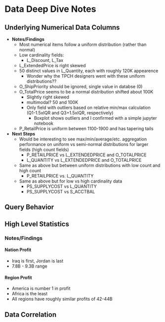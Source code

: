 # Data Deep Dive Notes

## Underlying Numerical Data Columns

- **Notes/Findings**
    - Most numerical items follow a uniform distribution (rather than normal)
    - Low cardinality fields:
        - L_Discount, L_Tax
    - L_ExtendedPrice is right skewed
    - 50 distinct values in L_Quantity, each with roughly 120K appearence
        - Wonder why the TPCH designers went with these uniform distributions??
    - O_ShipPriority should be ignored, single value in databse (0)
    - O_TotalPrice seems to be a normal distribution shifted about 100K
        - Slightly right skewed
        - multimodal? 50 and 100K
        - Only field with outliers based on relative min/max calculation (Q1-1.5xIQR and Q3+1.5xIQR, respectively)
            - Boxplot shows outliers and I confirmed with a simple jupyter notebook
    - P_RetailPrice is uniform between 1100-1900 and has tapering tails
- **Next Steps**
    - Would be interesting to see max/min/average/etc. aggregation performance on uniform vs semi-normal distributions for larger fields (high count fields)
        - P_RETAILPRICE vs L_EXTENDEDPRICE and O_TOTALPRICE
        - L_QUANTITY vs L_EXTENDEDPRICE and O_TOTALPRICE
    - Same as above but between uniform distributions with low count and high count
        - P_RETAILPRICE vs. L_QUANTITY
    - Same as above but for low vs high cardinality data
        - PS_SUPPLYCOST vs L_QUANTITY
        - PS_SUPPLYCOST vs S_ACCTBAL



## Query Behavior

## High Level Statistics

### Notes/Findings

#### Nation Profit
- Iraq is first, Jordan is last
- 7.8B - 9.3B range

#### Region Profit
- America is number 1 in profit
- Africa is the least
- All regions have roughly similar profits of 42-44B

## Data Correlation